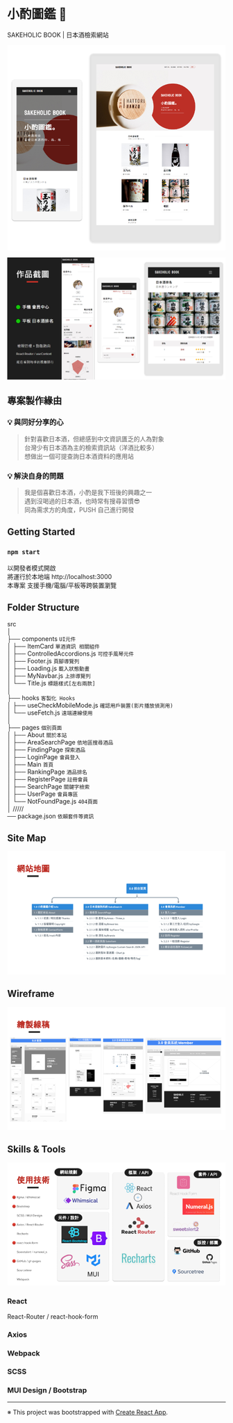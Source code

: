 # 小酌圖鑑 🍶
SAKEHOLIC BOOK | 日本酒檢索網站

![Image text](https://github.com/aki168/aki-cheng/raw/main/public/point4z.png)

![Image text](https://github.com/aki168/aki-cheng/raw/main/public/point2.png)


## 專案製作緣由

### 💡 與同好分享的心
>針對喜歡日本酒，但總感到中文資訊匱乏的人為對象  
台灣少有日本酒為主的檢索資訊站（洋酒比較多）  
想做出一個可提查詢日本酒資料的應用站  

### 💡 解決自身的問題
>我是個喜歡日本酒，小酌是我下班後的興趣之一  
遇到沒喝過的日本酒，也時常有搜尋習慣😎  
同為需求方的角度，PUSH 自己進行開發  



## Getting Started

### `npm start`
以開發者模式開啟  
將運行於本地端 http://localhost:3000  
本專案 支援手機/電腦/平板等跨裝置瀏覽  

## Folder Structure
src  
│   
├── components `UI元件`  
│     ├── ItemCard `單酒資訊 相關組件`  
│     ├── ControlledAccordions.js `可控手風琴元件`  
│     ├── Footer.js `頁腳導覽列`  
│     ├── Loading.js `載入狀態動畫`  
│     ├── MyNavbar.js `上排導覽列`  
│     └── Title.js `標題樣式[左右兩款]`  
│   
├── hooks `客製化 Hooks`  
│     ├── useCheckMobileMode.js `確認用戶裝置(影片播放偵測用)`  
│     └── useFetch.js `遠端連線使用`  
│    
├── pages `個別頁面`  
│     ├── About `關於本站`  
│     ├── AreaSearchPage `依地區搜尋酒品`  
│     ├── FindingPage `探索酒品`  
│     ├── LoginPage `會員登入`  
│     ├── Main `首頁`  
│     ├── RankingPage `酒品排名`  
│     ├── RegisterPage `註冊會員`  
│     ├── SearchPage `關鍵字檢索`  
│     ├── UserPage `會員專區`  
│     └── NotFoundPage.js `404頁面`  
│ 
/////  
── package.json `依賴套件等資訊`  
  
## Site Map 
![](https://github.com/aki168/aki-cheng/raw/d42856fc57c1ff0b0acb89a2e9120e170f82a51f/s-sitemap.png)


## Wireframe 
![](https://github.com/aki168/aki-cheng/raw/d42856fc57c1ff0b0acb89a2e9120e170f82a51f/s-wf.png)


## Skills & Tools 
![](https://github.com/aki168/aki-cheng/raw/d42856fc57c1ff0b0acb89a2e9120e170f82a51f/s-skill.png)
### React
React-Router / react-hook-form  
### Axios
### Webpack
### SCSS 
### MUI Design /  Bootstrap


---

※ This project was bootstrapped with [Create React App](https://github.com/facebook/create-react-app).
